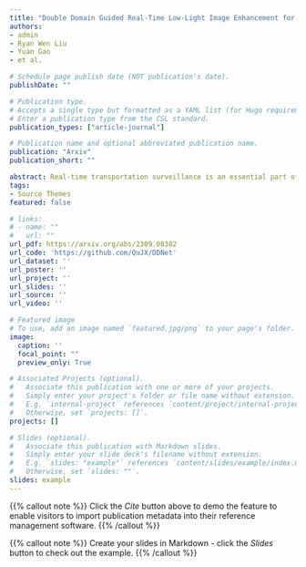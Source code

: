 ```yaml
---
title: "Double Domain Guided Real-Time Low-Light Image Enhancement for Ultra-High-Definition Transportation Surveillance"
authors:
- admin
- Ryan Wen Liu
- Yuan Gao
- et al.

# Schedule page publish date (NOT publication's date).
publishDate: ""

# Publication type.
# Accepts a single type but formatted as a YAML list (for Hugo requirements).
# Enter a publication type from the CSL standard.
publication_types: ["article-journal"]

# Publication name and optional abbreviated publication name.
publication: "Arxiv"
publication_short: ""

abstract: Real-time transportation surveillance is an essential part of the intelligent transportation system (ITS). However, images captured under low-light conditions often suffer the poor visibility with types of degradation, such as noise interference and vague edge features, etc. With the development of imaging devices, the quality of the visual surveillance data is continually increasing, like 2K and 4K, which has more strict requirements on the efficiency of image processing. To satisfy the requirements on both enhancement quality and computational speed, this paper proposes a double domain guided real-time low-light image enhancement network (DDNet) for ultra-high-definition (UHD) transportation surveillance. Specifically, we design an encoder-decoder structure as the main architecture of the learning network. In particular, the enhancement processing is divided into two subtasks (i.e., color enhancement and gradient enhancement) via the proposed coarse enhancement module (CEM) and LoG-based gradient enhancement module (GEM), which are embedded in the encoder-decoder structure. It enables the network to enhance the color and edge features simultaneously. Through the decomposition and reconstruction on both color and gradient domains, our DDNet can restore the detailed feature information concealed by the darkness with better visual quality and efficiency. The evaluation experiments on standard and transportation-related datasets demonstrate that our DDNet provides superior enhancement quality and efficiency compared with the state-of-the-art methods. Besides, the object detection and scene segmentation experiments indicate the practical benefits for higher-level image analysis under low-light environments in ITS.
tags:
- Source Themes
featured: false

# links:
# - name: ""
#   url: ""
url_pdf: https://arxiv.org/abs/2309.08382
url_code: 'https://github.com/QuJX/DDNet'
url_dataset: ''
url_poster: ''
url_project: ''
url_slides: ''
url_source: ''
url_video: ''

# Featured image
# To use, add an image named `featured.jpg/png` to your page's folder. 
image:
  caption: ''
  focal_point: ""
  preview_only: True

# Associated Projects (optional).
#   Associate this publication with one or more of your projects.
#   Simply enter your project's folder or file name without extension.
#   E.g. `internal-project` references `content/project/internal-project/index.md`.
#   Otherwise, set `projects: []`.
projects: []

# Slides (optional).
#   Associate this publication with Markdown slides.
#   Simply enter your slide deck's filename without extension.
#   E.g. `slides: "example"` references `content/slides/example/index.md`.
#   Otherwise, set `slides: ""`.
slides: example
---
```


{{% callout note %}}
Click the *Cite* button above to demo the feature to enable visitors to import publication metadata into their reference management software.
{{% /callout %}}

{{% callout note %}}
Create your slides in Markdown - click the *Slides* button to check out the example.
{{% /callout %}}
